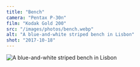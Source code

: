 ```yaml
---
title: "Bench"
camera: "Pentax P-30n"
film: "Kodak Gold 200"
src: "/images/photos/bench.webp"
alt: "A blue-and-white striped bench in Lisbon"
shot: "2017-10-18"
---
```


<img src="/images/photos/bench.webp" alt="A blue-and-white striped bench in Lisbon" />
